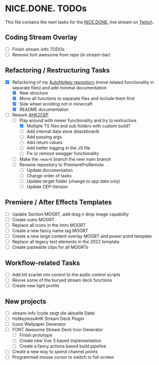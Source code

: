 # NICE.DONE. TODOs
This file contains the next tasks for the [NICE.DONE.](https://github.com/sebinside/nice.done.) live stream on [Twitch](https://skate702.tv).

## Coding Stream Overlay
* [ ] Finish stream-info TODOs
* [ ] Remove font awesome from repo (in stream-bar)

## Refactoring / Restructuring Tasks
* [x] Refactoring of my [AutoHotkey repository](https://github.com/sebinside/AutoHotkeyScripts) (move related functionality in separate files) and add minimal documentation
    * [x] New structure
    * [x] Move all functions to separate files and include them first
    * [x] Side wheel scrolling not in minecraft
    * [x] README documentation
* [ ] Rework [AHK2CEP](https://github.com/sebinside/AHK2PremiereCEP)
  * [ ] Play around with newer functionality and try to restructure
    * [x] Multiple TS files and sub folders with custom build?
    * [ ] Add internal data store (blackboard)
    * [ ] Add passing args
    * [ ] Add return values
    * [ ] Add better logging in the JS file
    * [ ] Fix or remove swagger functionality
  * [ ] Make the `rework` branch the new main branch
  * [ ] Rename repository to PremiereProRemote
    * [ ] Update documentation
    * [ ] Change order of tasks
    * [ ] Update target folder (change to app data only)
    * [ ] Update CEP-Version

## Premiere / After Effects Templates
* [ ] Update Section MOGRT, add drag n drop image capability
* [ ] Create outro MOGRT
* [ ] Replace all icons in the Intro MOGRT
* [ ] Create a new fancy name tag MOGRT
* [ ] Create a new large content overlay MOGRT and power point template
* [ ] Replace all legacy text elements in the 2022 template
* [ ] Create pasteable clips for all MOGRTs

## Workflow-related Tasks
* [ ] Add kill scarlet mix control to the audio control scripts
* [ ] Revive some of the buryed stream deck functions
* [ ] Create new light profile

## New projects
* [ ] stream-info !code zeigt die aktuelle Datei
* [ ] HotkeylessAHK Stream Deck Plugin
* [ ] Icons Wallpaper Generator
* [ ] FONT Awesome Stream Deck Icon Generator
  * [ ] Finish prototype
  * [ ] Create new Vue 3 based implementation
  * [ ] Create a fancy actions based build pipeline
* [ ] Create a new way to spend channel points
* [ ] Programmed mouse cursor to switch to full screen
